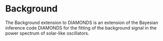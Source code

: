 # Background
The Background extension to DIAMONDS is an extension of the Bayesian inference code DIAMONDS for the fitting of the background signal in the power spectrum of solar-like oscillators.
